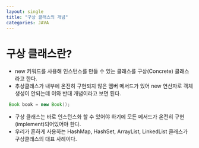 ```yaml
---
layout: single
title: "구상 클래스의 개념"
categories: JAVA
---
```


# 구상 클래스란?
 - new 키워드를 사용해 인스턴스를 만들 수 있는 클래스를 구상(Concrete) 클래스라고 한다.
 - 추상클래스가 내부에 온전히 구현되지 않은 멤버 메서드가 있어 new 연산자로 객체 생성이 안되는데 이와 반대 개념이라고 보면 된다. 
 ```java
  Book book = new Book();
 ```
 - 구상 클래스는 바로 인스턴스화 할 수 있어야 하기에 모든 메서드가 온전히 구현(implement)되어있어야 한다.
 - 우리가 흔하게 사용하는 HashMap, HashSet, ArrayList, LinkedList 클래스가 구상클래스의 대표 사례이다.
